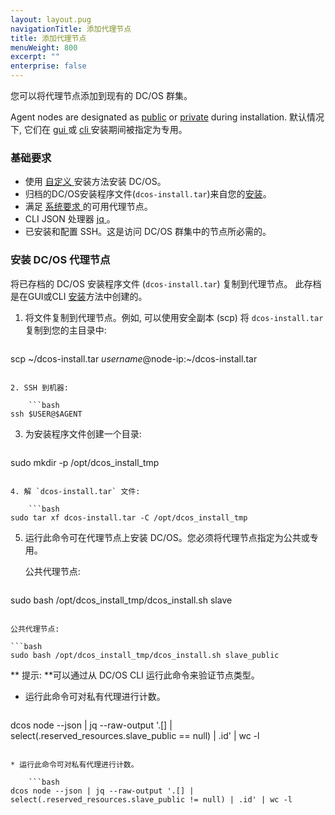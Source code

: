 ```yaml
---
layout: layout.pug
navigationTitle: 添加代理节点
title: 添加代理节点
menuWeight: 800
excerpt: ""
enterprise: false
---
```

<!-- This source repo for this topic is https://github.com/dcos/dcos-docs -->

您可以将代理节点添加到现有的 DC/OS 群集。

Agent nodes are designated as [public](/1.10/overview/concepts/#public-agent-node) or [private](/1.10/overview/concepts/#private-agent-node) during installation. 默认情况下, 它们在 [ gui ](/1.10/installing/oss/custom/gui/) 或 [ cli ](/1.10/installing/oss/custom/cli/) 安装期间被指定为专用。

### 基础要求

* 使用 [ 自定义 ](/1.10/installing/oss/custom/) 安装方法安装 DC/OS。
* 归档的DC/OS安装程序文件(`dcos-install.tar`)来自您的[安装](/1.10/installing/oss/custom/gui/#backup)。
* 满足 [ 系统要求 ](/1.10/installing/oss/custom/system-requirements/) 的可用代理节点。
* CLI JSON 处理器 [ jq ](https://github.com/stedolan/jq/wiki/Installation)。
* 已安装和配置 SSH。这是访问 DC/OS 群集中的节点所必需的。

### 安装 DC/OS 代理节点

将已存档的 DC/OS 安装程序文件 (` dcos-install.tar `) 复制到代理节点。 此存档是在GUI或CLI [安装](/1.10/installing/oss/custom/gui/#backup)方法中创建的。

1. 将文件复制到代理节点。例如, 可以使用安全副本 (scp) 将 `dcos-install.tar` 复制到您的主目录中:
    
    ```bash
scp ~/dcos-install.tar $username@$node-ip:~/dcos-install.tar
```

2. SSH 到机器:
    
    ```bash
ssh $USER@$AGENT
```

3. 为安装程序文件创建一个目录:
    
    ```bash
sudo mkdir -p /opt/dcos_install_tmp
```

4. 解 `dcos-install.tar` 文件:
    
    ```bash
sudo tar xf dcos-install.tar -C /opt/dcos_install_tmp
```

5. 运行此命令可在代理节点上安装 DC/OS。您必须将代理节点指定为公共或专用。
    
    公共代理节点:
    
    ```bash
sudo bash /opt/dcos_install_tmp/dcos_install.sh slave
```

公共代理节点:

```bash
sudo bash /opt/dcos_install_tmp/dcos_install.sh slave_public
```

** 提示: **可以通过从 DC/OS CLI 运行此命令来验证节点类型。

* 运行此命令可对私有代理进行计数。
    
    ```bash
dcos node --json | jq --raw-output '.[] | select(.reserved_resources.slave_public == null) | .id' | wc -l
```

* 运行此命令可对私有代理进行计数。
    
    ```bash
dcos node --json | jq --raw-output '.[] | select(.reserved_resources.slave_public != null) | .id' | wc -l
```
